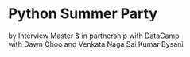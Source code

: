 # Python Summer Party
by Interview Master & in partnership with DataCamp  
with Dawn Choo and Venkata Naga Sai Kumar Bysani
